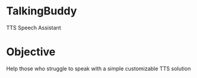 # TalkingBuddy
TTS Speech Assistant

# Objective
Help those who struggle to speak with a simple customizable TTS solution

